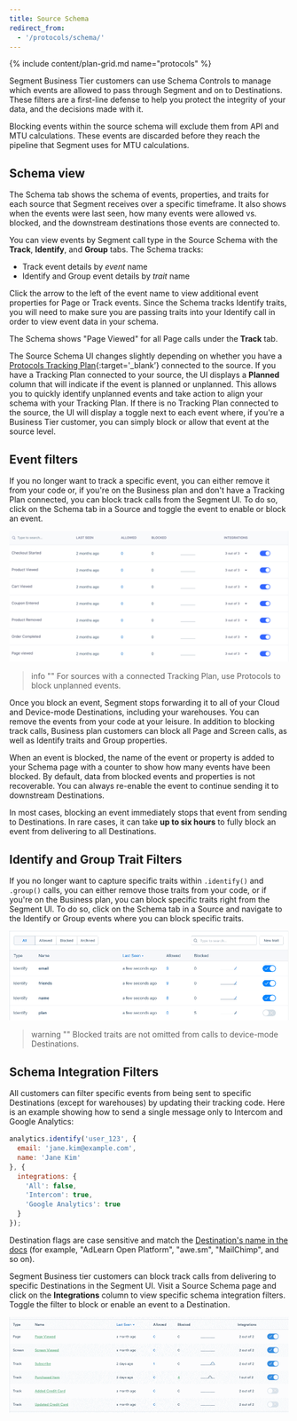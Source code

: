 ```yaml
---
title: Source Schema 
redirect_from:
  - '/protocols/schema/'
---
```


{% include content/plan-grid.md name="protocols" %}

Segment Business Tier customers can use Schema Controls to manage which events are allowed to pass through Segment and on to Destinations. These filters are a first-line defense to help you protect the integrity of your data, and the decisions made with it.

Blocking events within the source schema will exclude them from API and MTU calculations. These events are discarded before they reach the pipeline that Segment uses for MTU calculations. 

## Schema view

The Schema tab shows the schema of events, properties, and traits for each source that Segment receives over a specific timeframe. It also shows when the events were last seen, how many events were allowed vs. blocked, and the downstream destinations those events are connected to.

You can view events by Segment call type in the Source Schema with the **Track**, **Identify**, and **Group** tabs. 
The Schema tracks: 
- Track event details by _event_ name 
- Identify and Group event details by _trait_ name 

Click the arrow to the left of the event name to view additional event properties for Page or Track events. Since the Schema tracks Identify traits, you will need to make sure you are passing traits into your Identify call in order to view event data in your schema. 

The Schema shows "Page Viewed" for all Page calls under the **Track** tab. 

The Source Schema UI changes slightly depending on whether you have a [Protocols Tracking Plan](https://segment.com/docs/protocols/tracking-plan/create/){:target='_blank’} connected to the source. If you have a Tracking Plan connected to your source, the UI displays a **Planned** column that will indicate if the event is planned or unplanned. This allows you to quickly identify unplanned events and take action to align your schema with your Tracking Plan. If there is no Tracking Plan connected to the source, the UI will display a toggle next to each event where, if you're a Business Tier customer, you can simply block or allow that event at the source level.  

## Event filters

If you no longer want to track a specific event, you can either remove it from your code or, if you're on the Business plan and don't have a Tracking Plan connected, you can block track calls from the Segment UI. To do so, click on the Schema tab in a Source and toggle the event to enable or block an event.


![Event filters](images/event-filters.png "Event filters in Segment")

> info ""
> For sources with a connected Tracking Plan, use Protocols to block unplanned events.


Once you block an event, Segment stops forwarding it to all of your Cloud and Device-mode Destinations, including your warehouses. You can remove the events from your code at your leisure. In addition to blocking track calls, Business plan customers can block all Page and Screen calls, as well as Identify traits and Group properties.

When an event is blocked, the name of the event or property is added to your Schema page with a counter to show how many events have been blocked. By default, data from blocked events and properties is not recoverable. You can always re-enable the event to continue sending it to downstream Destinations. 

In most cases, blocking an event immediately stops that event from sending to Destinations. In rare cases, it can take **up to six hours** to fully block an event from delivering to all Destinations.


## Identify and Group Trait Filters

If you no longer want to capture specific traits within `.identify()` and `.group()` calls, you can either remove those traits from your code, or if you're on the Business plan, you can block specific traits right from the Segment UI. To do so, click on the Schema tab in a Source and navigate to the Identify or Group events where you can block specific traits.


![Blocking traits for a Source](images/disable-trait.gif "Animation showing how to block traits with the toggle switch")

> warning ""
> Blocked traits are not omitted from calls to device-mode Destinations.

## Schema Integration Filters

All customers can filter specific events from being sent to specific Destinations (except for warehouses) by updating their tracking code. Here is an example showing how to send a single message only to Intercom and Google Analytics:

```js
analytics.identify('user_123', {
  email: 'jane.kim@example.com',
  name: 'Jane Kim'
}, {
  integrations: {
    'All': false,
    'Intercom': true,
    'Google Analytics': true
  }
});
```

Destination flags are case sensitive and match the [Destination's name in the docs](/docs/connections/destinations/) (for example, "AdLearn Open Platform", "awe.sm", "MailChimp", and so on).

Segment Business tier customers can block track calls from delivering to specific Destinations in the Segment UI. Visit a Source Schema page and click on the **Integrations** column to view specific schema integration filters. Toggle the filter to block or enable an event to a Destination.


![Schema integration filters](images/asset_d3SRmkWy.gif "Animation showing how to block events with the toggle switch")

